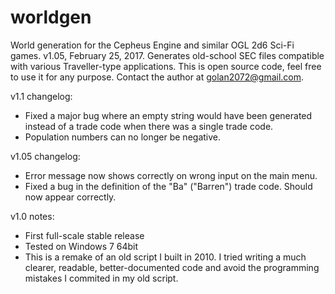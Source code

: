 # worldgen
World generation for the Cepheus Engine and similar OGL 2d6 Sci-Fi games.
v1.05, February 25, 2017.
Generates old-school SEC files compatible with various Traveller-type applications.
This is open source code, feel free to use it for any purpose.
Contact the author at golan2072@gmail.com.

v1.1 changelog:
- Fixed a major bug where an empty string would have been generated instead of a trade code when there was a single trade code.
- Population numbers can no longer be negative.

v1.05 changelog:
- Error message now shows correctly on wrong input on the main menu.
- Fixed a bug in the definition of the "Ba" ("Barren") trade code. Should now appear correctly.

v1.0 notes:
- First full-scale stable release
- Tested on Windows 7 64bit
- This is a remake of an old script I built in 2010. I tried writing a much clearer, readable, better-documented code and avoid the programming mistakes I commited in my old script.
